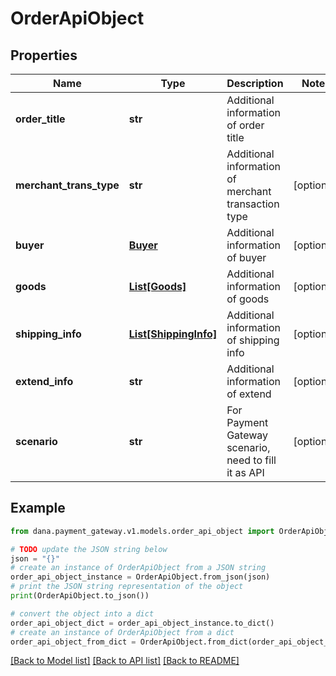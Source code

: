 # OrderApiObject


## Properties

Name | Type | Description | Notes
------------ | ------------- | ------------- | -------------
**order_title** | **str** | Additional information of order title | 
**merchant_trans_type** | **str** | Additional information of merchant transaction type | [optional] 
**buyer** | [**Buyer**](Buyer.md) | Additional information of buyer | [optional] 
**goods** | [**List[Goods]**](Goods.md) | Additional information of goods | [optional] 
**shipping_info** | [**List[ShippingInfo]**](ShippingInfo.md) | Additional information of shipping info | [optional] 
**extend_info** | **str** | Additional information of extend | [optional] 
**scenario** | **str** | For Payment Gateway scenario, need to fill it as API | [optional] 

## Example

```python
from dana.payment_gateway.v1.models.order_api_object import OrderApiObject

# TODO update the JSON string below
json = "{}"
# create an instance of OrderApiObject from a JSON string
order_api_object_instance = OrderApiObject.from_json(json)
# print the JSON string representation of the object
print(OrderApiObject.to_json())

# convert the object into a dict
order_api_object_dict = order_api_object_instance.to_dict()
# create an instance of OrderApiObject from a dict
order_api_object_from_dict = OrderApiObject.from_dict(order_api_object_dict)
```
[[Back to Model list]](../README.md#documentation-for-models) [[Back to API list]](../README.md#documentation-for-api-endpoints) [[Back to README]](../README.md)


